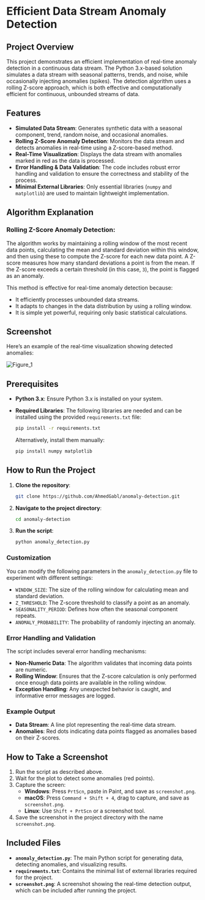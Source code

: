 
# Efficient Data Stream Anomaly Detection

## Project Overview

This project demonstrates an efficient implementation of real-time anomaly detection in a continuous data stream. The Python 3.x-based solution simulates a data stream with seasonal patterns, trends, and noise, while occasionally injecting anomalies (spikes). The detection algorithm uses a rolling Z-score approach, which is both effective and computationally efficient for continuous, unbounded streams of data.

## Features

- **Simulated Data Stream**: Generates synthetic data with a seasonal component, trend, random noise, and occasional anomalies.
- **Rolling Z-Score Anomaly Detection**: Monitors the data stream and detects anomalies in real-time using a Z-score-based method.
- **Real-Time Visualization**: Displays the data stream with anomalies marked in red as the data is processed.
- **Error Handling & Data Validation**: The code includes robust error handling and validation to ensure the correctness and stability of the process.
- **Minimal External Libraries**: Only essential libraries (`numpy` and `matplotlib`) are used to maintain lightweight implementation.

## Algorithm Explanation

### Rolling Z-Score Anomaly Detection:

The algorithm works by maintaining a rolling window of the most recent data points, calculating the mean and standard deviation within this window, and then using these to compute the Z-score for each new data point. A Z-score measures how many standard deviations a point is from the mean. If the Z-score exceeds a certain threshold (in this case, `3`), the point is flagged as an anomaly.

This method is effective for real-time anomaly detection because:
- It efficiently processes unbounded data streams.
- It adapts to changes in the data distribution by using a rolling window.
- It is simple yet powerful, requiring only basic statistical calculations.

## Screenshot

Here’s an example of the real-time visualization showing detected anomalies:

 ![Figure_1](https://github.com/user-attachments/assets/a4574898-5a53-4f35-80f8-ccc289d669ab)


## Prerequisites

- **Python 3.x**: Ensure Python 3.x is installed on your system.
- **Required Libraries**: The following libraries are needed and can be installed using the provided `requirements.txt` file:
  ```bash
  pip install -r requirements.txt
  ```

  Alternatively, install them manually:
  ```bash
  pip install numpy matplotlib
  ```

## How to Run the Project

1. **Clone the repository**:
   ```bash
   git clone https://github.com/AhmedGabl/anomaly-detection.git
   ```

2. **Navigate to the project directory**:
   ```bash
   cd anomaly-detection
   ```

3. **Run the script**:
   ```bash
   python anomaly_detection.py
   ```

### Customization

You can modify the following parameters in the `anomaly_detection.py` file to experiment with different settings:
- `WINDOW_SIZE`: The size of the rolling window for calculating mean and standard deviation.
- `Z_THRESHOLD`: The Z-score threshold to classify a point as an anomaly.
- `SEASONALITY_PERIOD`: Defines how often the seasonal component repeats.
- `ANOMALY_PROBABILITY`: The probability of randomly injecting an anomaly.

### Error Handling and Validation

The script includes several error handling mechanisms:
- **Non-Numeric Data**: The algorithm validates that incoming data points are numeric.
- **Rolling Window**: Ensures that the Z-score calculation is only performed once enough data points are available in the rolling window.
- **Exception Handling**: Any unexpected behavior is caught, and informative error messages are logged.

### Example Output

- **Data Stream**: A line plot representing the real-time data stream.
- **Anomalies**: Red dots indicating data points flagged as anomalies based on their Z-scores.

## How to Take a Screenshot

1. Run the script as described above.
2. Wait for the plot to detect some anomalies (red points).
3. Capture the screen:
   - **Windows**: Press `PrtScn`, paste in Paint, and save as `screenshot.png`.
   - **macOS**: Press `Command + Shift + 4`, drag to capture, and save as `screenshot.png`.
   - **Linux**: Use `Shift + PrtScn` or a screenshot tool.
4. Save the screenshot in the project directory with the name `screenshot.png`.

## Included Files

- **`anomaly_detection.py`**: The main Python script for generating data, detecting anomalies, and visualizing results.
- **`requirements.txt`**: Contains the minimal list of external libraries required for the project.
- **`screenshot.png`**:  A screenshot showing the real-time detection output, which can be included after running the project.
